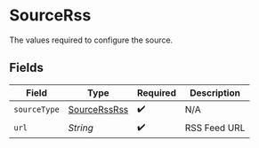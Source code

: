 # SourceRss

The values required to configure the source.


## Fields

| Field                                               | Type                                                | Required                                            | Description                                         |
| --------------------------------------------------- | --------------------------------------------------- | --------------------------------------------------- | --------------------------------------------------- |
| `sourceType`                                        | [SourceRssRss](../../models/shared/SourceRssRss.md) | :heavy_check_mark:                                  | N/A                                                 |
| `url`                                               | *String*                                            | :heavy_check_mark:                                  | RSS Feed URL                                        |